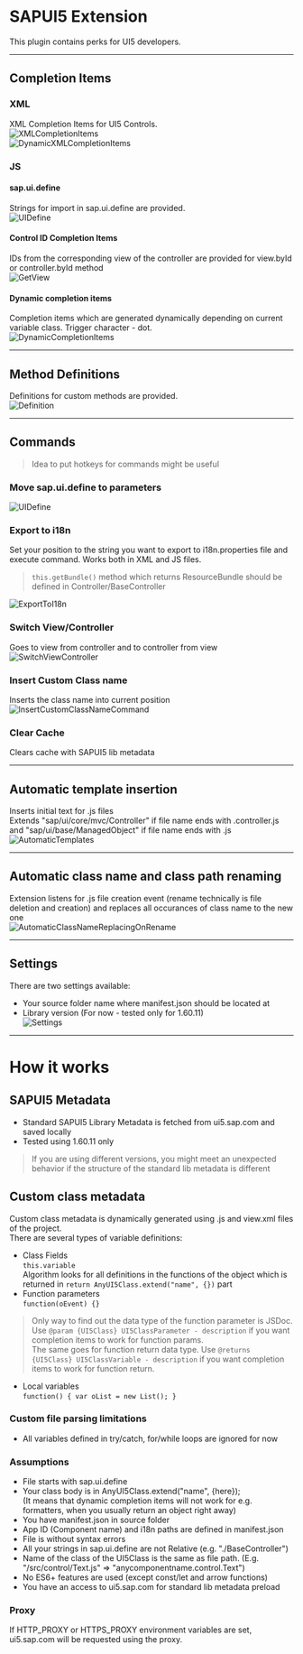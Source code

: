 # SAPUI5 Extension
This plugin contains perks for UI5 developers.

----------
## Completion Items
### XML
XML Completion Items for UI5 Controls.<br/>
![XMLCompletionItems](/images/XMLCompletionItems.gif)<br/>
![DynamicXMLCompletionItems](/images/DynamicXMLCompletionItems.gif)<br/>

### JS

#### sap.ui.define
Strings for import in sap.ui.define are provided.<br/>
![UIDefine](/images/UIDefine.gif)

#### Control ID Completion Items
IDs from the corresponding view of the controller are provided for view.byId or controller.byId method<br/>
![GetView](/images/GetView.gif)

#### Dynamic completion items
Completion items which are generated dynamically depending on current variable class. Trigger character - dot.<br/>
![DynamicCompletionItems](/images/DynamicCompletionItems.gif)

----------
## Method Definitions
Definitions for custom methods are provided.<br/>
![Definition](/images/Definition.gif)

----------
## Commands

> Idea to put hotkeys for commands might be useful

### Move sap.ui.define to parameters
![UIDefine](/images/UIDefine.gif)

### Export to i18n
Set your position to the string you want to export to i18n.properties file and execute command. Works both in XML and JS files.
> `this.getBundle()` method which returns ResourceBundle should be defined in Controller/BaseController

![ExportToI18n](/images/ExportToI18n.gif)

### Switch View/Controller
Goes to view from controller and to controller from view<br/>
![SwitchViewController](/images/SwitchViewController.gif)

### Insert Custom Class name
Inserts the class name into current position<br/>
![InsertCustomClassNameCommand](/images/InsertCustomClassNameCommand.gif)

### Clear Cache
Clears cache with SAPUI5 lib metadata

----------
## Automatic template insertion
Inserts initial text for .js files<br/>
Extends "sap/ui/core/mvc/Controller" if file name ends with .controller.js and "sap/ui/base/ManagedObject" if file name ends with .js<br/>
![AutomaticTemplates](/images/AutomaticTemplates.gif)

----------
## Automatic class name and class path renaming
Extension listens for .js file creation event (rename technically is file deletion and creation) and replaces all occurances of class name to the new one<br/>
![AutomaticClassNameReplacingOnRename](/images/AutomaticClassNameReplacingOnRename.gif)

----------
## Settings
There are two settings available:
* Your source folder name where manifest.json should be located at
* Library version (For now - tested only for 1.60.11)<br/>
![Settings](/images/Settings.png)

----------
# How it works
## SAPUI5 Metadata
* Standard SAPUI5 Library Metadata is fetched from ui5.sap.com and saved locally
* Tested using 1.60.11 only
> If you are using different versions, you might meet an unexpected behavior if the structure of the standard lib metadata is different

## Custom class metadata
Custom class metadata is dynamically generated using .js and view.xml files of the project.<br/>
There are several types of variable definitions:<br/>
* Class Fields<br/>
`this.variable`<br/>
Algorithm looks for all definitions in the functions of the object which is returned in
`return AnyUI5Class.extend("name", {})` part
* Function parameters<br/>
`function(oEvent) {}`<br/>
> Only way to find out the data type of the function parameter is JSDoc. Use `@param {UI5Class} UI5ClassParameter - description` if you want completion items to work for function params.<br/>
The same goes for function return data type. Use `@returns {UI5Class} UI5ClassVariable - description` if you want completion items to work for function return.<br/>
* Local variables<br/>
`function() {
	var oList = new List();
}`

### Custom file parsing limitations
* All variables defined in try/catch, for/while loops are ignored for now

### Assumptions
* File starts with sap.ui.define
* Your class body is in AnyUI5Class.extend("name", {here});<br/>(It means that dynamic completion items will not work for e.g. formatters, when you usually return an object right away)
* You have manifest.json in source folder
* App ID (Component name) and i18n paths are defined in manifest.json
* File is without syntax errors
* All your strings in sap.ui.define are not Relative (e.g. "./BaseController")
* Name of the class of the UI5Class is the same as file path. (E.g. "/src/control/Text.js" => "anycomponentname.control.Text")
* No ES6+ features are used (except const/let and arrow functions)
* You have an access to ui5.sap.com for standard lib metadata preload

### Proxy
If HTTP_PROXY or HTTPS_PROXY environment variables are set, ui5.sap.com will be requested using the proxy.